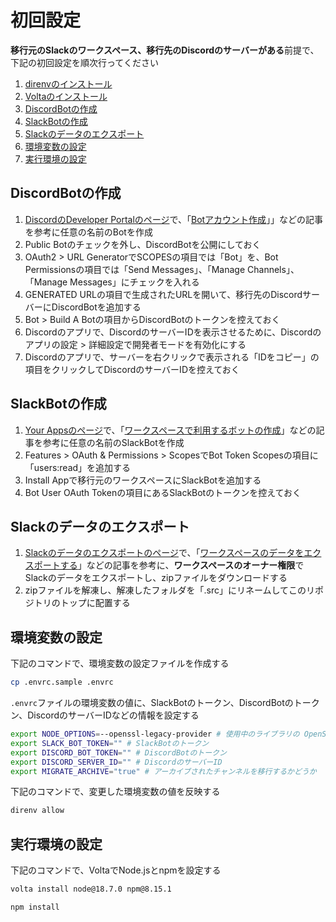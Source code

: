 # 初回設定

**移行元のSlackのワークスペース、移行先のDiscordのサーバーがある**前提で、下記の初回設定を順次行ってください  

1. [direnvのインストール](https://github.com/direnv/direnv)
2. [Voltaのインストール](https://docs.volta.sh/guide/getting-started)
3. [DiscordBotの作成](#create-discord-bot)
4. [SlackBotの作成](#create-slack-bot)
5. [Slackのデータのエクスポート](#export-slack-data)
6. [環境変数の設定](#setting-environment-variables)
7. [実行環境の設定](#setting-execution-environment)

<h2 id="create-discord-bot">DiscordBotの作成</h2>

1. [DiscordのDeveloper Portalのページ](https://discord.com/developers/applications)で、「[Botアカウント作成](https://discordpy.readthedocs.io/ja/latest/discord.html#creating-a-bot-account)」」などの記事を参考に任意の名前のBotを作成
2. Public Botのチェックを外し、DiscordBotを公開にしておく
3. OAuth2 > URL GeneratorでSCOPESの項目では「Bot」を、Bot Permissionsの項目では「Send Messages」、「Manage Channels」、「Manage Messages」にチェックを入れる
4. GENERATED URLの項目で生成されたURLを開いて、移行先のDiscordサーバーにDiscordBotを追加する
5. Bot > Build A Botの項目からDiscordBotのトークンを控えておく
6. Discordのアプリで、DiscordのサーバーIDを表示させるために、Discordのアプリの設定 > 詳細設定で開発者モードを有効化にする
7. Discordのアプリで、サーバーを右クリックで表示される「IDをコピー」の項目をクリックしてDiscordのサーバーIDを控えておく

<h2 id="create-slack-bot">SlackBotの作成</h2>

1. [Your Appsのページ](https://api.slack.com/apps)で、「[ワークスペースで利用するボットの作成](https://slack.com/intl/ja-jp/help/articles/115005265703-%E3%83%AF%E3%83%BC%E3%82%AF%E3%82%B9%E3%83%9A%E3%83%BC%E3%82%B9%E3%81%A7%E5%88%A9%E7%94%A8%E3%81%99%E3%82%8B%E3%83%9C%E3%83%83%E3%83%88%E3%81%AE%E4%BD%9C%E6%88%90)」などの記事を参考に任意の名前のSlackBotを作成
2. Features > OAuth & Permissions > ScopesでBot Token Scopesの項目に「users:read」を追加する
3. Install Appで移行元のワークスペースにSlackBotを追加する
4. Bot User OAuth Tokenの項目にあるSlackBotのトークンを控えておく

<h2 id="export-slack-data">Slackのデータのエクスポート</h2>

1. [Slackのデータのエクスポートのページ](https://slack.com/services/export)で、「[ワークスペースのデータをエクスポートする](https://slack.com/intl/ja-jp/help/articles/201658943-%E3%83%AF%E3%83%BC%E3%82%AF%E3%82%B9%E3%83%9A%E3%83%BC%E3%82%B9%E3%81%AE%E3%83%87%E3%83%BC%E3%82%BF%E3%82%92%E3%82%A8%E3%82%AF%E3%82%B9%E3%83%9D%E3%83%BC%E3%83%88%E3%81%99%E3%82%8B)」などの記事を参考に、**ワークスペースのオーナー権限**でSlackのデータをエクスポートし、zipファイルをダウンロードする
2. zipファイルを解凍し、解凍したフォルダを「.src」にリネームしてこのリポジトリのトップに配置する

<h2 id="setting-environment-variables">環境変数の設定</h2>

下記のコマンドで、環境変数の設定ファイルを作成する  

```zsh
cp .envrc.sample .envrc
```

`.envrc`ファイルの環境変数の値に、SlackBotのトークン、DiscordBotのトークン、DiscordのサーバーIDなどの情報を設定する  

```zsh
export NODE_OPTIONS=--openssl-legacy-provider # 使用中のライブラリの OpenSSL エラー防止オプション
export SLACK_BOT_TOKEN="" # SlackBotのトークン
export DISCORD_BOT_TOKEN="" # DiscordBotのトークン
export DISCORD_SERVER_ID="" # DiscordのサーバーID
export MIGRATE_ARCHIVE="true" # アーカイブされたチャンネルを移行するかどうか
```

下記のコマンドで、変更した環境変数の値を反映する  

```zsh
direnv allow
```

<h2 id="setting-execution-environment">実行環境の設定</h2>

下記のコマンドで、VoltaでNode.jsとnpmを設定する  

```zsh
volta install node@18.7.0 npm@8.15.1

npm install
```
